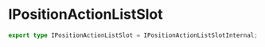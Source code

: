 # IPositionActionListSlot

```ts
export type IPositionActionListSlot = IPositionActionListSlotInternal;
```


